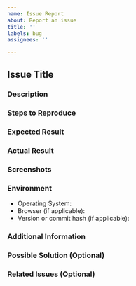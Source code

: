 ```yaml
---
name: Issue Report
about: Report an issue
title: ''
labels: bug
assignees: ''

---
```


## Issue Title

[//]: # (Briefly summarize the issue in one or two sentences)

### Description

[//]: # (Provide a detailed description of the issue, including the expected behavior and the actual behavior.)

### Steps to Reproduce

[//]: # (List the steps to reproduce the issue. This could be a numbered list or bullet points.)

### Expected Result

[//]: # (Describe what you expect to happen after following the steps to reproduce.)

### Actual Result

[//]: # (Describe what actually happens after following the steps to reproduce.)

### Screenshots

[//]: # (If applicable, include screenshots that illustrate the issue.)

### Environment

[//]: # (Include information about your environment relevant to the issue. For example:)

- Operating System:
- Browser (if applicable):
- Version or commit hash (if applicable):

### Additional Information

[//]: # (Add any other relevant information about the issue here.)

### Possible Solution (Optional)

[//]: # (If you have any ideas on how to solve the issue, you can include them here.)

### Related Issues (Optional)

[//]: # (If this issue is related to or duplicates any existing issues, reference them here.)
